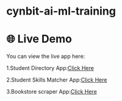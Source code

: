 # cynbit-ai-ml-training

# 🌐 Live Demo

You can view the live app here: 

1.Student Directory App:[Click Here](https://cynbit-ai-ml-training-fvksbqcnltedl5ectvokka.streamlit.app/)

2.Student Skills Matcher App:[Click Here](https://cynbit-ai-ml-training-lxuempnkrddxbhwjh9xrun.streamlit.app/)
 
3.Bookstore scraper App:[Click Here](https://cynbit-ai-ml-training-ibrhyhrh8nbmjrlbhb7aut.streamlit.app/)
